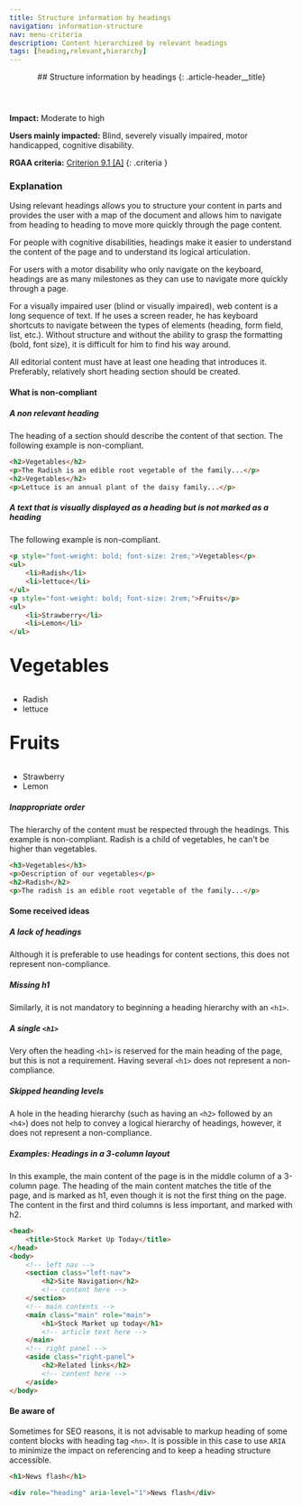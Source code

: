 ```yaml
---
title: Structure information by headings
navigation: information-structure
nav: menu-criteria
description: Content hierarchized by relevant headings
tags: [heading,relevant,hierarchy]
---
```


<header>
## Structure information by headings
{: .article-header__title}
</header>

**Impact:** Moderate to high

**Users mainly impacted:** Blind, severely visually impaired, motor handicapped, cognitive disability.

**RGAA criteria:** [Criterion 9.1 [A]](http://disic.github.io/rgaa_referentiel_en/criteria.html#crit-9-1)
{: .criteria }

### Explanation

Using relevant headings allows you to structure your content in parts and provides the user with a map of the document and allows him to navigate from heading to heading to move more quickly through the page content.

For people with cognitive disabilities, headings make it easier to understand the content of the page and to understand its logical articulation.

For users with a motor disability who only navigate on the keyboard, headings are as many milestones as they can use to navigate more quickly through a page.

For a visually impaired user (blind or visually impaired), web content is a long sequence of text. If he uses a screen reader, he has keyboard shortcuts to navigate between the types of elements (heading, form field, list, etc.). Without structure and without the ability to grasp the formatting (bold, font size), it is difficult for him to find his way around.

All editorial content must have at least one heading that introduces it. Preferably, relatively short heading section should be created.

#### What is non-compliant

##### A non relevant heading
The heading of a section should describe the content of that section. The following example is non-compliant.

```html
<h2>Vegetables</h2>
<p>The Radish is an edible root vegetable of the family...</p>
<h2>Vegetables</h2>
<p>Lettuce is an annual plant of the daisy family...</p>
```

##### A text that is visually displayed as a heading but is not marked as a heading
The following example is non-compliant.

```html
<p style="font-weight: bold; font-size: 2rem;">Vegetables</p>
<ul>
    <li>Radish</li>
    <li>lettuce</li>
</ul>
<p style="font-weight: bold; font-size: 2rem;">Fruits</p>
<ul>
    <li>Strawberry</li>
    <li>Lemon</li>
</ul>
```

<p style="font-weight: bold; font-size: 2rem;">Vegetables</p>
<ul>
    <li>Radish</li>
    <li>lettuce</li>
</ul>
<p style="font-weight: bold; font-size: 2rem;">Fruits</p>
<ul>
    <li>Strawberry</li>
    <li>Lemon</li>
</ul>

##### Inappropriate order
The hierarchy of the content must be respected through the headings. This example is non-compliant. Radish is a child of vegetables, he can't be higher than vegetables.

```html
<h3>Vegetables</h3>
<p>Description of our vegetables</p>
<h2>Radish</h2>
<p>The radish is an edible root vegetable of the family...</p>
```

#### Some received ideas

##### A lack of headings
Although it is preferable to use headings for content sections, this does not represent non-compliance.

##### Missing h1
Similarly, it is not mandatory to beginning a heading hierarchy with an `<h1>`.

##### A single `<h1>`
Very often the heading `<h1>` is reserved for the main heading of the page, but this is not a requirement. Having several `<h1>` does not represent a non-compliance.

##### Skipped heanding levels
A hole in the heading hierarchy (such as having an `<h2>` followed by an `<h4>`) does not help to convey a logical hierarchy of headings, however, it does not represent a non-compliance.

##### Examples: Headings in a 3-column layout
In this example, the main content of the page is in the middle column of a 3-column page. The heading of the main content matches the title of the page, and is marked as h1, even though it is not the first thing on the page. The content in the first and third columns is less important, and marked with h2.

```html
<head>
    <title>Stock Market Up Today</title>
</head>
<body>
    <!-- left nav -->
    <section class="left-nav">
        <h2>Site Navigation</h2>
        <!-- content here -->
    </section>
    <!-- main contents -->
    <main class="main" role="main">
        <h1>Stock Market up today</h1>
        <!-- article text here -->
    </main>
    <!-- right panel -->
    <aside class="right-panel">
        <h2>Related links</h2>
        <!-- content here -->
    </aside>
</body>
```

#### Be aware of
Sometimes for SEO reasons, it is not advisable to markup heading of some content blocks with heading tag `<hn>`. It is possible in this case to use `ARIA` to minimize the impact on referencing and to keep a heading structure accessible.

```html
<h1>News flash</h1>
```

```html
<div role="heading" aria-level="1">News flash</div>
```




